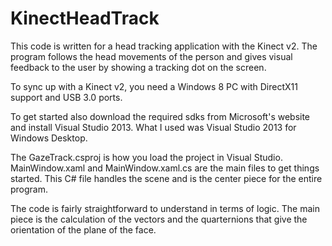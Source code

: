 # KinectHeadTrack
This code is written for a head tracking application with the Kinect v2. The program follows the head movements of the person and 
gives visual feedback to the user by showing a tracking dot on the screen.

To sync up with a Kinect v2, you need a Windows 8 PC with DirectX11 support and USB 3.0 ports.

To get started also download the required sdks from Microsoft's website and install Visual Studio 2013. What I used was Visual Studio 2013 for Windows Desktop.

The GazeTrack.csproj is how you load the project in Visual Studio. MainWindow.xaml and MainWindow.xaml.cs are the main files to get things started. This C# file handles the scene and is the center piece for the entire program.

The code is fairly straightforward to understand in terms of logic. The main piece is the calculation of the vectors and the 
quarternions that give the orientation of the plane of the face.

